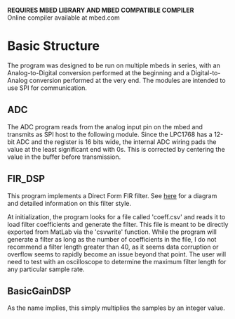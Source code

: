 **REQUIRES MBED LIBRARY AND MBED COMPATIBLE COMPILER**  
Online compiler available at mbed.com

Basic Structure
===============
The program was designed to be run on multiple mbeds in series, with an Analog-to-Digital conversion performed at the beginning and
a Digital-to-Analog conversion performed at the very end. The modules are intended to use SPI for communication.

ADC
---
The ADC program reads from the analog input pin on the mbed and transmits as SPI host to the following module. Since the LPC1768
has a 12-bit ADC and the register is 16 bits wide, the internal ADC wiring pads the value at the least significant end with 0s.
This is corrected by centering the value in the buffer before transmission.

FIR_DSP
-------
This program implements a Direct Form FIR filter. See [here](https://en.wikipedia.org/wiki/Finite_impulse_response) for a diagram and
detailed information on this filter style.

At initialization, the program looks for a file called 'coeff.csv' and reads it to load filter coefficients and generate the filter. This
file is meant to be directly exported from MatLab via the 'csvwrite' function. While the program will generate a filter as long as the
number of coefficients in the file, I do not recommend a filter length greater than 40, as it seems data corruption or overflow seems
to rapidly become an issue beyond that point. The user will need to test with an oscilloscope to determine the maximum filter length for
any particular sample rate.

BasicGainDSP
------------
As the name implies, this simply multiplies the samples by an integer value.
